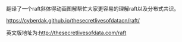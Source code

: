 翻译了一个raft斜体得动画图解帮忙大家更容易的理解raft以及分布式共识。

https://cyberdak.github.io/thesecretlivesofdatacn/raft/

英文版地址为:http://thesecretlivesofdata.com/raft

